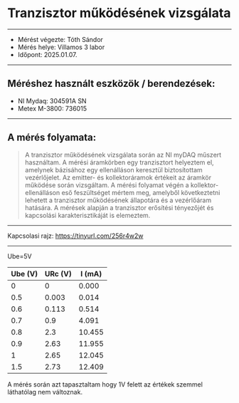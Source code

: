 # Tranzisztor működésének vizsgálata
---  
- Mérést végezte: Tóth Sándor
- Mérés helye: Villamos 3 labor
- Időpont: 2025.01.07.

---
## Méréshez használt eszközök / berendezések:
- NI Mydaq: 304591A SN
- Metex M-3800: 736015
---

## A mérés folyamata:
>   A tranzisztor működésének vizsgálata során az NI myDAQ műszert használtam. A mérési áramkörben egy tranzisztort helyeztem el, amelynek bázisához egy ellenálláson keresztül biztosítottam vezérlőjelet. Az emitter- és kollektoráramok értékeit az áramkör működése során vizsgáltam. A mérési folyamat végén a kollektor-ellenálláson eső feszültséget mértem meg, amelyből következtetni lehetett a tranzisztor működésének állapotára és a vezérlőáram hatására. A mérések alapján a tranzisztor erősítési tényezőjét és kapcsolási karakterisztikáját is elemeztem.

---

Kapcsolasi rajz:
https://tinyurl.com/256r4w2w


---

Ube=5V

| Ube (V) | URc (V)  | I (mA)   |
|---------|----------|----------|
| 0       | 0        | 0.000    |
| 0.5     | 0.003    | 0.014    |
| 0.6     | 0.113    | 0.514    |
| 0.7     | 0.9      | 4.091    |
| 0.8     | 2.3      | 10.455   |
| 0.9     | 2.63     | 11.955   |
| 1       | 2.65     | 12.045   |
| 1.5     | 2.73     | 12.409   |

A mérés során azt tapasztaltam hogy 1V felett az értékek szemmel láthatólag nem változnak.


